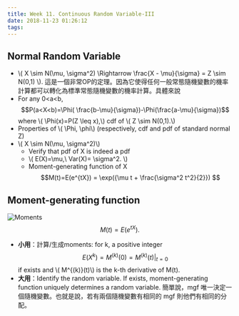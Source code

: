 ```yaml
---
title: Week 11. Continuous Random Variable-III
date: 2018-11-23 01:26:12
tags:
---
```

## Normal Random Variable
* \\( X \sim N(\mu, \sigma^2)  \Rightarrow \frac{X - \mu}{\sigma} = Z \sim N(0,1) \\). 
這是一個非常OP的定理。因為它使得任何一般常態隨機變數的機率計算都可以轉化為標準常態隨機變數的機率計算。具體來說
* For any 0<a<b,  
$$P(a<X<b)=\Phi( \frac{b-\mu}{\sigma})-\Phi(\frac{a-\mu}{\sigma})$$
where \\( \Phi(x)=P(Z \leq x),\\) cdf of \\( Z \sim N(0,1).\\)
* Properties of \\( \Phi, \phi\\) (respectively, cdf and pdf of standard normal Z)
* \\( X \sim N(\mu, \sigma^2)\\) 
	* Verify that pdf of X is indeed a pdf
	* \\( E(X)=\mu,\ Var(X)= \sigma^2. \\)
	* Moment-generating function of X
	 $$M(t)=E(e^{tX}) = \exp({\mu t + \frac{\sigma^2 t^2}{2}}) $$

## Moment-generating function
![Moments](https://colourmesocial.co.uk/wp-content/uploads/2015/10/moments-main.png)
$$M(t)=E(e^{tX}). $$
* **小用**：計算/生成moments: for k, a positive integer
$$E(X^k) = M^{(k)}(0)= M^{(k)}(t) |_{t=0} $$ if exists and  \\( M^{(k)}(t)\\) is the k-th derivative of M(t).
* **大用**：Identify the random variable. If exists, moment-generating function uniquely determines a random variable. 簡單說，mgf 唯一決定一個隨機變數。也就是說，若有兩個隨機變數有相同的 mgf 則他們有相同的分配。 

